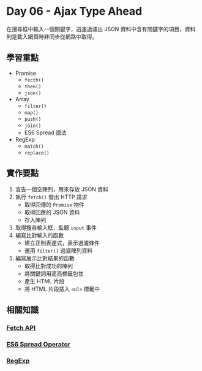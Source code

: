# Day 06 - Ajax Type Ahead

在搜尋框中輸入一個關鍵字，迅速過濾出 JSON 資料中含有關鍵字的項目，資料則是載入網頁時非同步從網路中取得。

## 學習重點

* Promise
    - `fecth()`
    - `then()`
    - `json()`
* Array
    - `filter()`
    - `map()`
    - `push()`
    - `join()`
    - ES6 Spread 語法
* RegExp
    - `match()`
    - `replace()`

## 實作要點

1. 宣告一個空陣列，用來存放 JSON 資料
2. 執行 `fetch()` 發出 HTTP 請求
    - 取得回傳的 `Promise` 物件
    - 取得回應的 JSON 資料
    - 存入陣列
3. 取得搜尋輸入框，監聽 `input` 事件
4. 編寫比對輸入的函數
    - 建立正則表達式，表示過濾條件
    - 運用 `filter()` 過濾陣列資料
5. 編寫展示比對結果的函數
    - 取得比對成功的陣列
    - 將關鍵詞用高亮標籤包住
    - 產生 HTML 片段
    - 將 HTML 片段插入 `<ul>` 標籤中

## 相關知識

### [Fetch API](https://developer.mozilla.org/en/docs/Web/API/Fetch_API)

### [ES6 Spread Operator](https://developer.mozilla.org/en-US/docs/Web/JavaScript/Reference/Operators/Spread_operator)

### [RegExp](https://developer.mozilla.org/en-US/docs/Web/JavaScript/Reference/Global_Objects/RegExp)
